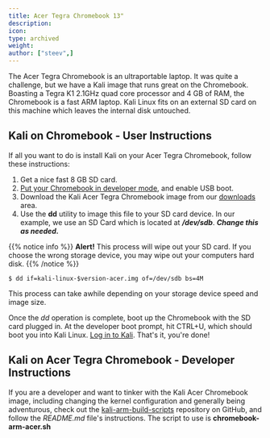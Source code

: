 ```yaml
---
title: Acer Tegra Chromebook 13"
description:
icon:
type: archived
weight:
author: ["steev",]
---
```


The Acer Tegra Chromebook is an ultraportable laptop. It was quite a challenge, but we have a Kali image that runs great on the Chromebook. Boasting a Tegra K1 2.1GHz quad core processor and 4 GB of RAM, the Chromebook is a fast ARM laptop. Kali Linux fits on an external SD card on this machine which leaves the internal disk untouched.

## Kali on Chromebook - User Instructions

If all you want to do is install Kali on your Acer Tegra Chromebook, follow these instructions:

1. Get a nice fast 8 GB SD card.
2. [Put your Chromebook in developer mode](http://www.chromium.org/chromium-os/developer-information-for-chrome-os-devices/acer-c720-chromebook), and enable USB boot.
3. Download the Kali Acer Tegra Chromebook image from our [downloads](https://www.offensive-security.com/kali-linux-arm-images/) area.
4. Use the **dd** utility to image this file to your SD card device. In our example, we use an SD Card which is located at **_/dev/sdb_**. **_Change this as needed._**

{{% notice info %}}
**Alert!** This process will wipe out your SD card. If you choose the wrong storage device, you may wipe out your computers hard disk.
{{% /notice %}}

```console
$ dd if=kali-linux-$version-acer.img of=/dev/sdb bs=4M
```

This process can take awhile depending on your storage device speed and image size.

Once the _dd_ operation is complete, boot up the Chromebook with the SD card plugged in. At the developer boot prompt, hit CTRL+U, which should boot you into Kali Linux. [Log in to Kali](/docs/introduction/default-credentials/). That's it, you're done!

## Kali on Acer Tegra Chromebook - Developer Instructions

If you are a developer and want to tinker with the Kali Acer Chromebook image, including changing the kernel configuration and generally being adventurous, check out the [kali-arm-build-scripts](https://gitlab.com/kalilinux/build-scripts/kali-arm) repository on GitHub, and follow the _README.md_ file's instructions. The script to use is **chromebook-arm-acer.sh**
